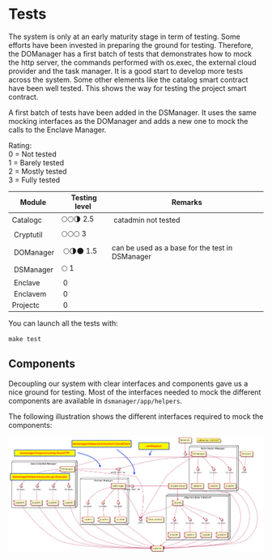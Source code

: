 # Tests

The system is only at an early maturity stage in term of testing. Some efforts
have been invested in preparing the ground for testing. Therefore, the DOManager
has a first batch of tests that demonstrates how to mock the http server, the
commands performed with os.exec, the external cloud provider and the task
manager. It is a good start to develop more tests across the system. Some other
elements like the catalog smart contract have been well tested. This shows the
way for testing the project smart contract.

A first batch of tests have been added in the DSManager. It uses the same
mocking interfaces as the DOManager and adds a new one to mock the calls to the
Enclave Manager.

Rating:  
0 = Not tested  
1 = Barely tested  
2 = Mostly tested  
3 = Fully tested  

| Module | Testing level | Remarks |
|--------|---------------|--------|
| Catalogc | 🌕🌕🌗 2.5  | catadmin not tested |
| Cryptutil | 🌕🌕🌕 3 | |
| DOManager | 🌕🌗🌑 1.5 | can be used as a base for the test in DSManager |
| DSManager | 🌕 1 | |
| Enclave | 0 | |
| Enclavem | 0 | |
| Projectc | 0 | |

You can launch all the tests with:

```make
make test
```

## Components

Decoupling our system with clear interfaces and components gave us a nice ground
for testing. Most of the interfaces needed to mock the different components are
available in `dsmanager/app/helpers`.

The following illustration shows the different interfaces required to mock the
components:

![](assets/components_uml_tests.png)